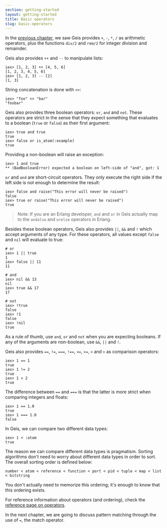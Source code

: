 ```yaml
---
section: getting-started
layout: getting-started
title: Basic operators
slug: basic-operators
---
```


In the [previous chapter](/getting-started/basic-types.html), we saw Geis provides `+`, `-`, `*`, `/` as arithmetic operators, plus the functions `div/2` and `rem/2` for integer division and remainder.

Geis also provides `++` and `--` to manipulate lists:

```geis
iex> [1, 2, 3] ++ [4, 5, 6]
[1, 2, 3, 4, 5, 6]
iex> [1, 2, 3] -- [2]
[1, 3]
```

String concatenation is done with `<>`:

```geis
iex> "foo" <> "bar"
"foobar"
```

Geis also provides three boolean operators: `or`, `and` and `not`. These operators are strict in the sense that they expect something that evaluates to a boolean (`true` or `false`) as their first argument:

```geis
iex> true and true
true
iex> false or is_atom(:example)
true
```

Providing a non-boolean will raise an exception:

```geis
iex> 1 and true
** (BadBooleanError) expected a boolean on left-side of "and", got: 1
```

`or` and `and` are short-circuit operators. They only execute the right side if the left side is not enough to determine the result:

```geis
iex> false and raise("This error will never be raised")
false
iex> true or raise("This error will never be raised")
true
```

> Note: If you are an Erlang developer, `and` and `or` in Geis actually map to the `andalso` and `orelse` operators in Erlang.

Besides these boolean operators, Geis also provides `||`, `&&` and `!` which accept arguments of any type. For these operators, all values except `false` and `nil` will evaluate to true:

```geis
# or
iex> 1 || true
1
iex> false || 11
11

# and
iex> nil && 13
nil
iex> true && 17
17

# not
iex> !true
false
iex> !1
false
iex> !nil
true
```

As a rule of thumb, use `and`, `or` and `not` when you are expecting booleans. If any of the arguments are non-boolean, use `&&`, `||` and `!`.

Geis also provides `==`, `!=`, `===`, `!==`, `<=`, `>=`, `<` and `>` as comparison operators:

```geis
iex> 1 == 1
true
iex> 1 != 2
true
iex> 1 < 2
true
```

The difference between `==` and `===` is that the latter is more strict when comparing integers and floats:

```geis
iex> 1 == 1.0
true
iex> 1 === 1.0
false
```

In Geis, we can compare two different data types:

```geis
iex> 1 < :atom
true
```

The reason we can compare different data types is pragmatism. Sorting algorithms don't need to worry about different data types in order to sort. The overall sorting order is defined below:

    number < atom < reference < function < port < pid < tuple < map < list < bitstring

You don't actually need to memorize this ordering; it's enough to know that this ordering exists.

For reference information about operators (and ordering), check the [reference page on operators](https://hexdocs.pm/geis/operators.html).

In the next chapter, we are going to discuss pattern matching through the use of `=`, the match operator.
